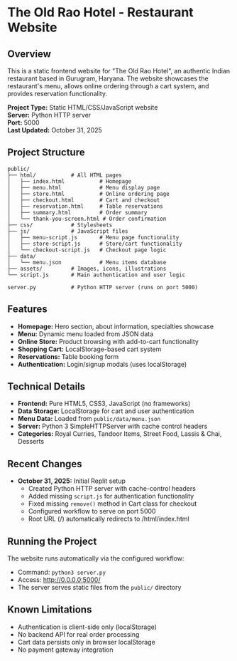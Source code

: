 # The Old Rao Hotel - Restaurant Website

## Overview
This is a static frontend website for "The Old Rao Hotel", an authentic Indian restaurant based in Gurugram, Haryana. The website showcases the restaurant's menu, allows online ordering through a cart system, and provides reservation functionality.

**Project Type:** Static HTML/CSS/JavaScript website  
**Server:** Python HTTP server  
**Port:** 5000  
**Last Updated:** October 31, 2025

## Project Structure
```
public/
├── html/           # All HTML pages
│   ├── index.html           # Homepage
│   ├── menu.html            # Menu display page
│   ├── store.html           # Online ordering page
│   ├── checkout.html        # Cart and checkout
│   ├── reservation.html     # Table reservations
│   ├── summary.html         # Order summary
│   └── thank-you-screen.html # Order confirmation
├── css/            # Stylesheets
├── js/             # JavaScript files
│   ├── menu-script.js       # Menu page functionality
│   ├── store-script.js      # Store/cart functionality
│   └── checkout-script.js   # Checkout page logic
├── data/
│   └── menu.json            # Menu items database
├── assets/         # Images, icons, illustrations
└── script.js       # Main authentication and user logic

server.py           # Python HTTP server (runs on port 5000)
```

## Features
- **Homepage:** Hero section, about information, specialties showcase
- **Menu:** Dynamic menu loaded from JSON data
- **Online Store:** Product browsing with add-to-cart functionality
- **Shopping Cart:** LocalStorage-based cart system
- **Reservations:** Table booking form
- **Authentication:** Login/signup modals (uses localStorage)

## Technical Details
- **Frontend:** Pure HTML5, CSS3, JavaScript (no frameworks)
- **Data Storage:** LocalStorage for cart and user authentication
- **Menu Data:** Loaded from `public/data/menu.json`
- **Server:** Python 3 SimpleHTTPServer with cache control headers
- **Categories:** Royal Curries, Tandoor Items, Street Food, Lassis & Chai, Desserts

## Recent Changes
- **October 31, 2025:** Initial Replit setup
  - Created Python HTTP server with cache-control headers
  - Added missing `script.js` for authentication functionality
  - Fixed missing `remove()` method in Cart class for checkout
  - Configured workflow to serve on port 5000
  - Root URL (/) automatically redirects to /html/index.html

## Running the Project
The website runs automatically via the configured workflow:
- Command: `python3 server.py`
- Access: http://0.0.0.0:5000/
- The server serves static files from the `public/` directory

## Known Limitations
- Authentication is client-side only (localStorage)
- No backend API for real order processing
- Cart data persists only in browser localStorage
- No payment gateway integration
